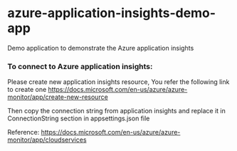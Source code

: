 # azure-application-insights-demo-app
Demo application to demonstrate the Azure application insights

### To connect to Azure application insights:
Please create new application insights resource, You refer the following link to create one https://docs.microsoft.com/en-us/azure/azure-monitor/app/create-new-resource

Then copy the connection string from application insights and replace it in ConnectionString section in appsettings.json file


Reference: https://docs.microsoft.com/en-us/azure/azure-monitor/app/cloudservices
